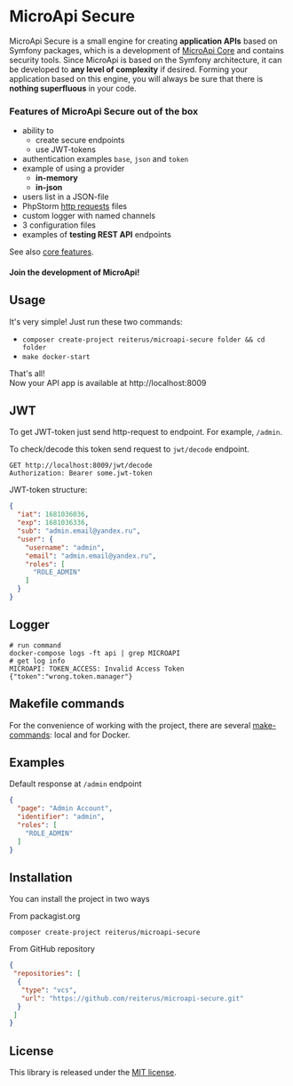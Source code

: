 # MicroApi Secure
MicroApi Secure is a small engine for creating **application APIs** 
based on Symfony packages, which is a development of 
[MicroApi Core](https://github.com/reiterus/microapi-core) and contains security tools.
Since MicroApi is based on the Symfony architecture,
it can be developed to **any level of complexity** if desired.
Forming your application based on this engine,
you will always be sure that there is
**nothing superfluous** in your code.

### Features of MicroApi Secure out of the box
- ability to 
  - create secure endpoints
  - use JWT-tokens
- authentication examples `base`, `json` and `token`
- example of using a provider 
  - **in-memory**
  - **in-json**
- users list in a JSON-file
- PhpStorm [http requests](http/admin.http) files
- custom logger with named channels
- 3 configuration files
- examples of **testing REST API** endpoints

See also [core features](https://github.com/reiterus/microapi-core#microapi-core).

#### Join the development of MicroApi!

## Usage
It's very simple! Just run these two commands:
- `composer create-project reiterus/microapi-secure folder && cd folder`
- `make docker-start`

That's all!  
Now your API app is available at http://localhost:8009

## JWT
To get JWT-token just send http-request to endpoint. For example, `/admin`.

To check/decode this token send request to `jwt/decode` endpoint.
```shell
GET http://localhost:8009/jwt/decode
Authorization: Bearer some.jwt-token
```

JWT-token structure:
```json
{
  "iat": 1681036036,
  "exp": 1681036336,
  "sub": "admin.email@yandex.ru",
  "user": {
    "username": "admin",
    "email": "admin.email@yandex.ru",
    "roles": [
      "ROLE_ADMIN"
    ]
  }
}
```

## Logger
```shell
# run command
docker-compose logs -ft api | grep MICROAPI
# get log info
MICROAPI: TOKEN_ACCESS: Invalid Access Token {"token":"wrong.token.manager"}
```

## Makefile commands
For the convenience of working with the project, there are several [make-commands](commands.md): local and for Docker.

## Examples
Default response at `/admin` endpoint
```json
{
  "page": "Admin Account",
  "identifier": "admin",
  "roles": [
    "ROLE_ADMIN"
  ]
}
```

## Installation
You can install the project in two ways

From packagist.org
```shell
composer create-project reiterus/microapi-secure
```

From GitHub repository
```json
{
 "repositories": [
  {
   "type": "vcs",
   "url": "https://github.com/reiterus/microapi-secure.git"
  }
 ]
}
```

## License

This library is released under the [MIT license](LICENSE).
